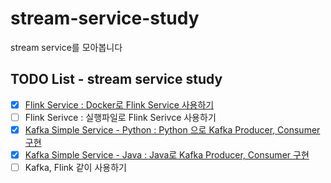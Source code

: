 # stream-service-study
stream service를 모아봅니다


## TODO List - stream service study
- [x] [Flink Service : Docker로 Flink Service 사용하기](https://github.com/paullee714/stream-service-study/tree/master/docker-flink)
- [ ] Flink Serivce : 실행파일로 Flink Serivce 사용하기
- [x] [Kafka Simple Service - Python : Python 으로 Kafka Producer, Consumer 구현](https://github.com/paullee714/stream-service-study/tree/master/kafka-simple-python)
- [x] [Kafka Simple Service - Java : Java로 Kafka Producer, Consumer 구현](https://github.com/paullee714/stream-service-study/tree/master/kafka-simple-java)
- [ ] Kafka, Flink 같이 사용하기